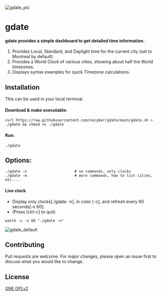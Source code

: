 
![gdate_pic](https://user-images.githubusercontent.com/87066300/199491157-2b0fc275-0ff0-40a5-b611-ea4a986a0e6b.png)

# gdate

#### gdate provides a simple dashboard to get detailed time information.
  1) Provides Local, Standard, and Daylight time for the current city (set to Montreal by default) 
  2) Provides a World Clock of various cities, showing about half the World timezones.
  3) Displays syntax examples for quick Timezone calculations.


## Installation
This can be used in your local terminal.

#### Download & make executable:
```
curl https://raw.githubusercontent.com/nocyber/gdate/main/gdate.sh > ./gdate && chmod +x ./gdate
```

#### Run:
```
./gdate
```

## Options:
```
./gdate -n                      # no commands, only clocks
./gdate -m                      # more commands, how to list cities, etc....
```

#### Live clock
- Display only clocks[./gdate -n], in color [-c], and refresh every 60 seconds[-n 60].
- (Press [ctrl-c] to quit)
```
watch -c -n 60 "./gdate -n"
```


![gdate_default](https://user-images.githubusercontent.com/87066300/199492029-d3a6957b-e1bd-49f8-95b2-3b3969cb2a88.png)


## Contributing
Pull requests are welcome. For major changes, please open an issue first to discuss what you would like to change.


## License
[GNE GPLv2](https://www.gnu.org/licenses/old-licenses/gpl-2.0.en.html)
